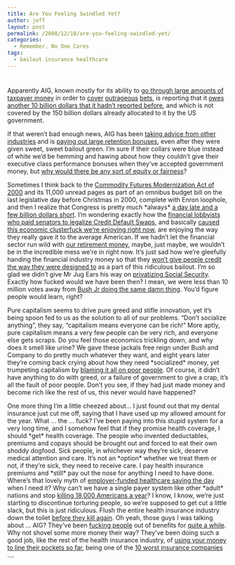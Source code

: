 ```yaml
---
title: Are You Feeling Swindled Yet?
author: jeff
layout: post
permalink: /2008/12/10/are-you-feeling-swindled-yet/
categories:
  - Remember, No One Cares
tags:
  - bailout insurance healthcare
---
```

# 

Apparently AIG, known mostly for its ability to [go through large amounts of taxpayer money][1] in order to [cover][2] [outrageous][3] [bets][4], is reporting that it [owes another 10 billion dollars that it hadn’t reported before][5], and which is not covered by the 150 billion dollars already allocated to it by the US government.

 [1]: http://money.cnn.com/2008/11/10/news/economy/aig_bailout_comparison/
 [2]: http://www.npr.org/templates/story/story.php?storyId=94748529
 [3]: http://www.reuters.com/article/newsOne/idUSMAR85972720080918
 [4]: http://www.financialweek.com/apps/pbcs.dll/article?AID=/20080218/REG/794188688
 [5]: http://news.yahoo.com/s/nm/20081210/bs_nm/us_aig_trades

If that weren’t bad enough news, AIG has been [taking advice from other industries][6] and is [paying out large retention bonuses][7], even after they were given sweet, sweet bailout green. I’m sure if their collars were blue instead of white we’d be hemming and hawing about how they couldn’t give their executive class performance bonuses when they’ve accepted government money, but [why would there be any sort of equity or fairness][8]?

 [6]: http://mcauleysworld.wordpress.com/2008/11/17/billions-in-auto-bonuses-while-singin-the-bailout-blues/
 [7]: http://www.bloomberg.com/apps/news?pid=20601103&sid=aKIvmgvNl6zA&refer=us
 [8]: http://voices.washingtonpost.com/economy-watch/2008/11/senates_version_of_autos_bailo.html

Sometimes I think back to the [Commodity Futures Modernization Act of 2000][9] and its 11,000 unread pages as part of an omnibus budget bill on the last legislative day before Christmas in 2000, complete with Enron loophole, and then I realize that Congress is pretty much \*always\* [a day late and a few billion dollars short][10]. I’m wondering exactly how the [financial lobbyists who paid senators to legalize Credit Default Swaps][11], and basically [caused this economic clusterfuck we’re enjoying right now][12], are enjoying the way they really gave it to the average American. If we hadn’t let the financial sector run wild with [our retirement money][13], maybe, just maybe, we wouldn’t be in the incredible mess we’re in right now. It’s just sad how we’re gleefully handing the financial industry money so that they [won’t give people credit the way they were designed to][14] as a part of this ridiculous bailout. I’m so glad we didn’t give Mr Jug Ears his way on [privatizing Social Security][15]. Exactly how fucked would we have been then? I mean, we were less than 10 million votes away from [Bush Jr doing the same damn thing][16]. You’d figure people would learn, right?

 [9]: http://en.wikipedia.org/wiki/Commodity_Futures_Modernization_Act_of_2000
 [10]: http://www.pomtalk.com/pomtalk/2008/10/congress-introd.html
 [11]: http://www.motherjones.com/news/feature/2008/07/foreclosure-phil.html
 [12]: http://articles.moneycentral.msn.com/Investing/ContrarianChronicles/VoodooDebtAndTheComingRecession.aspx
 [13]: http://www.bluesuitmom.com/money/dollarstretcher/shrinking401k.html
 [14]: http://jeffmatthewsisnotmakingthisup.blogspot.com/2008/07/banks-not-lending-blame-shorts.html
 [15]: http://www.usatoday.com/news/politicselections/nation/president/2004-09-02-bush-social-security_x.htm
 [16]: http://wonkroom.thinkprogress.org/2008/09/29/ss-privatization-bad-idea/

Pure capitalism seems to drive pure greed and stifle innovation, yet it’s being spoon fed to us as the solution to all of our problems. “Don’t socialize anything”, they say, “capitalism means everyone can be rich!” More aptly, pure capitalism means a very few people can be very rich, and everyone else gets scraps. Do you feel those economics trickling down, and why does it smell like urine? We gave these jackals free reign under Bush and Company to do pretty much whatever they want, and eight years later they’re coming back crying about how they need \*socialized\* money, yet trumpeting capitalism by [blaming it all on poor people][17]. Of course, it didn’t have anything to do with greed, or a failure of government to give a crap, it’s all the fault of poor people. Don’t you see, if they had just made money and become rich like the rest of us, this never would have happened?

 [17]: http://affordablehousinginstitute.org/blogs/us/2008/11/dont-blame-cra-part-3-what-passes-for-evidence.html

One more thing I’m a little cheezed about… I just found out that my dental insurance just cut me off, saying that I have used up my allowed amount for the year. What … the … fuck? I’ve been paying into this stupid system for a very long time, and I somehow feel that if they promise health coverage, I should \*get\* health coverage. The people who invented deductables, premiums and copays should be brought out and forced to eat their own shoddy dogfood. Sick people, in whichever way they’re sick, deserve medical attention and care. It’s not an \*option\* whether we treat them or not, if they’re sick, they need to receive care. I pay health insurance premiums and \*still\* pay out the nose for anything I need to have done. Where’s that lovely myth of [employer-funded healthcare saving the day][18] when I need it? Why can’t we have a single payer system like other \*adult\* nations and stop [killing 18,000 Americans a year][19]? I know, I know, we’re just starting to discontinue torturing people, so we’re supposed to get cut a little slack, but this is just ridiculous. Flush the entire health insurance industry down the toilet [before they kill again][20]. Oh yeah, those guys I was talking about … AIG? They’ve been [fucking people][21] out of benefits for [quite a while][22]. Why not shovel some more money their way? They’ve been doing such a good job, like the rest of the health insurance industry, of [using your money to line their pockets so far][23], being one of the [10 worst insurance companies][24] ….

 [18]: http://www.management-issues.com/2008/2/18/research/could-a-domino-effect-end-employer-funded-health-insurance.asp
 [19]: http://www.worldproutassembly.org/archives/2007/04/lack_of_basic_h.html
 [20]: http://guerillawomentn.blogspot.com/2007/12/cigna-health-insurance-company-kills.html
 [21]: http://www.groundreport.com/Arts_and_Culture/A-Critical-Review-of-AIGs-Workman-s-Comp-Division
 [22]: http://lansing.injuryboard.com/miscellaneous/searching-for-loopholes-how-will-your-insurance-company-deny-your-claim.aspx
 [23]: http://online.wsj.com/article/SB122230334120773621.html
 [24]: http://www.justice.org/docs/TenWorstInsuranceCompanies.pdf.